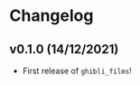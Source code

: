 # Changelog

<!--next-version-placeholder-->

## v0.1.0 (14/12/2021)

- First release of `ghibli_films`!
